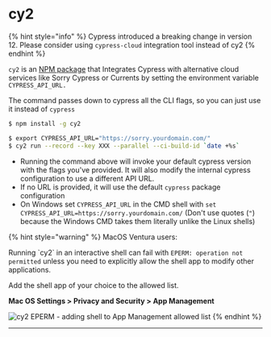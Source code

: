 # cy2

{% hint style="info" %}
Cypress introduced a breaking change in version 12. Please consider using `cypress-cloud` integration tool instead of cy2
{% endhint %}

`cy2` is an [NPM package](https://www.npmjs.com/package/cy2) that Integrates Cypress with alternative cloud services like Sorry Cypress or Currents by setting the environment variable `CYPRESS_API_URL.`

The command passes down to cypress all the CLI flags, so you can just use it instead of `cypress`&#x20;

```bash
$ npm install -g cy2

$ export CYPRESS_API_URL="https://sorry.yourdomain.com/"
$ cy2 run --record --key XXX --parallel --ci-build-id `date +%s`
```

* Running the command above will invoke your default cypress version with the flags you've provided. It will also modify the internal cypress configuration to use a different API URL.
* If no URL is provided, it will use the default `cypress` package configuration
* On Windows set `CYPRESS_API_URL` in the CMD shell with `set CYPRESS_API_URL=https://sorry.yourdomain.com/` (Don't use quotes (`"`) because the Windows CMD takes them literally unlike the Linux shells)

{% hint style="warning" %}
MacOS Ventura users:

Running \`cy2\` in an interactive shell can fail with `EPERM: operation not permitted` unless you need to explicitly allow the shell app to modify other applications.

Add the shell app of your choice to the allowed list.

**Mac OS Settings > Privacy and Security > App Management**

![cy2 EPERM - adding shell to App Management allowed list](<../.gitbook/assets/CleanShot 2022-11-03 at 00.04.10@2x.png>)
{% endhint %}

****
